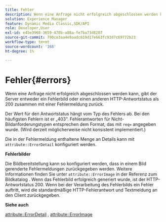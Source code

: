 ```yaml
---
title: Fehler
description: Wenn eine Anfrage nicht erfolgreich abgeschlossen werden kann, gibt der Server entweder ein Fehlerbild oder einen anderen HTTP-Antwortstatus als 200 zusammen mit einer Fehlermeldung zurück.
solution: Experience Manager
feature: Dynamic Media Classic,SDK/API
role: Developer,User
exl-id: e45e3968-3659-470b-a88a-fe7ba73d8207
source-git-commit: 790ce3aa4e9aadc019d17e663fc93d7c69772b23
workflow-type: tm+mt
source-wordcount: '168'
ht-degree: 1%

---
```


# Fehler{#errors}

Wenn eine Anfrage nicht erfolgreich abgeschlossen werden kann, gibt der Server entweder ein Fehlerbild oder einen anderen HTTP-Antwortstatus als 200 zusammen mit einer Fehlermeldung zurück.

Der Wert für den Antwortstatus hängt vom Typ des Fehlers ab. Bei den häufigsten Fehlern ist er „403“. Fehlerantworten für Nicht-Bildanforderungstypen entsprechen dem Format, das mit `req=` angegeben wurde. (Wird derzeit möglicherweise nicht konsistent implementiert.)

Die in der Fehlermeldung enthaltene Menge an Details kann mit `attribute::ErrorDetail` konfiguriert werden.

**Fehlerbilder**

Die Bildbereitstellung kann so konfiguriert werden, dass in einem Bild gerenderte Fehlermeldungen zurückgegeben werden. Weitere Informationen finden Sie unter `attribute::ErrorImage` in der Referenz zum Bildkatalog . Wenn das Fehlerbild erfolgreich generiert wurde, ist der HTTP-Antwortstatus 200. Wenn bei der Verarbeitung des Fehlerbilds ein Fehler auftritt, wird die standardmäßige HTTP-Fehlerantwort und Textmeldung an den Client zurückgegeben.

**Siehe auch**

[attribute::ErrorDetail](../../../../../ir-api/material-cat/image-rendering-api-ref/c-ir-material-catalog/c-ir-attributes-reference/r-ir-errordetail.md#reference-123b56eed6cf49cea6e0490672b7c53b) , [attribute::ErrorImage](../../../../../ir-api/material-cat/image-rendering-api-ref/c-ir-material-catalog/c-ir-attributes-reference/r-ir-errorimage.md#reference-b58bdaba96074c52802ca8dc54bfe2f0)

